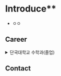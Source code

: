 # Introduce**
* ㅇㅇ

## Career
<details>
  <summary>단국대학교 수학과(졸업)</summary>
  재학 기간 : 2018.03 ~ 2024.08
</details>



## Contact
